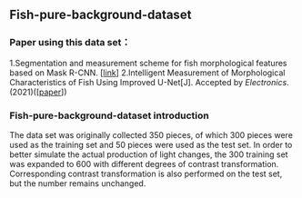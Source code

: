 ## Fish-pure-background-dataset

### Paper using this data set：
1.Segmentation and measurement scheme for fish morphological features based on Mask R-CNN.
[[link](https://www.researchgate.net/publication/338678060_Segmentation_and_Measurement_Scheme_for_Fish_Morphological_Features_Based_on_Mask_R-CNN)]
2.Intelligent Measurement of Morphological Characteristics of Fish Using Improved U-Net[J]. Accepted by *Electronics*. (2021)([[paper](https://www.researchgate.net/publication/352390820_Intelligent_Measurement_of_Morphological_Characteristics_of_Fish_Using_Improved_U-Net)])

### Fish-pure-background-dataset introduction
  The data set was originally collected 350 pieces, of which 300 pieces were used as the training set and 50 pieces were used as the test set. In order to better simulate the actual production of light changes, the 300 training set was expanded to 600 with different degrees of contrast transformation. Corresponding contrast transformation is also performed on the test set, but the number remains unchanged.  




